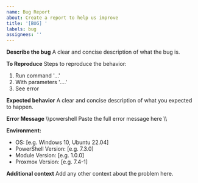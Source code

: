 ```yaml
---
name: Bug Report
about: Create a report to help us improve
title: '[BUG] '
labels: bug
assignees: ''
---
```


**Describe the bug**
A clear and concise description of what the bug is.

**To Reproduce**
Steps to reproduce the behavior:
1. Run command '...'
2. With parameters '....'
3. See error

**Expected behavior**
A clear and concise description of what you expected to happen.

**Error Message**
\\\powershell
Paste the full error message here
\\\

**Environment:**
 - OS: [e.g. Windows 10, Ubuntu 22.04]
 - PowerShell Version: [e.g. 7.3.0]
 - Module Version: [e.g. 1.0.0]
 - Proxmox Version: [e.g. 7.4-1]

**Additional context**
Add any other context about the problem here.
